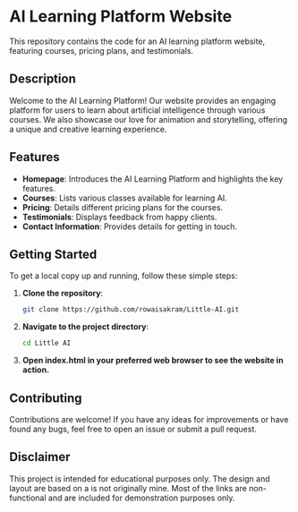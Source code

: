# AI Learning Platform Website

This repository contains the code for an AI learning platform website, featuring courses, pricing plans, and testimonials.

## Description

Welcome to the AI Learning Platform! Our website provides an engaging platform for users to learn about artificial intelligence through various courses. We also showcase our love for animation and storytelling, offering a unique and creative learning experience.

## Features

- **Homepage**: Introduces the AI Learning Platform and highlights the key features.
- **Courses**: Lists various classes available for learning AI.
- **Pricing**: Details different pricing plans for the courses.
- **Testimonials**: Displays feedback from happy clients.
- **Contact Information**: Provides details for getting in touch.


## Getting Started

To get a local copy up and running, follow these simple steps:

1. **Clone the repository**:
   ```sh
   git clone https://github.com/rowaisakram/Little-AI.git
2. **Navigate to the project directory**:
   ```sh
   cd Little AI
3. **Open index.html in your preferred web browser to see the website in action.**

## Contributing
Contributions are welcome! If you have any ideas for improvements or have found any bugs, feel free to open an issue or submit a pull request.

## Disclaimer
This project is intended for educational purposes only. The design and layout are based on a is not originally mine. Most of the links are non-functional and are included for demonstration purposes only.
